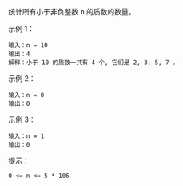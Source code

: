 统计所有小于非负整数 n 的质数的数量。

示例 1：

```
输入：n = 10
输出：4
解释：小于 10 的质数一共有 4 个, 它们是 2, 3, 5, 7 。
```

示例 2：

```
输入：n = 0
输出：0
```

示例 3：

```
输入：n = 1
输出：0
```

 

提示：

    0 <= n <= 5 * 106